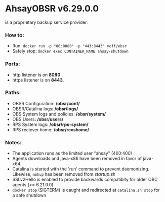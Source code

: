 # AhsayOBSR v6.29.0.0
is a proprietary backup service provider.

### How to:
+ Run: `docker run -p "80:8080" -p "443:8443" yoff/obsr`
+ Safely stop: `docker exec CONTAINER_NAME ahsay-shutdown`

### Ports:
+ http listener is on **8080**
+ https listener is on **8443**.

### Paths:
+ OBSR Configuration: **/obsr/conf/**
+ OBSR/Catalina logs: **/obsr/logs/**
+ OBS System logs and policies: **/obsr/system/**
+ OBS Users: **/obsr/users/**
+ RPS System logs: **/obsr/rps-system/**
+ RPS reciever home: **/obsr/rcvshome/**

### Notes:
+ The application runs as the limited user "ahsay" (400:400)
+ Agents downloads and java-x86 have been removed in favor of java-x64.
+ Catalina is started with the 'run' command to prevent daemonizing. Likewise, `nohup` has been removed from *startup.sh*
+ SSLv2Hello is enabled to provide backwards compatibity for older OBC agents (<= 6.21.0.0)
+ `docker stop` (SIGTERM) is caught and redirected at `catalina.sh stop` for a safe shutdown

